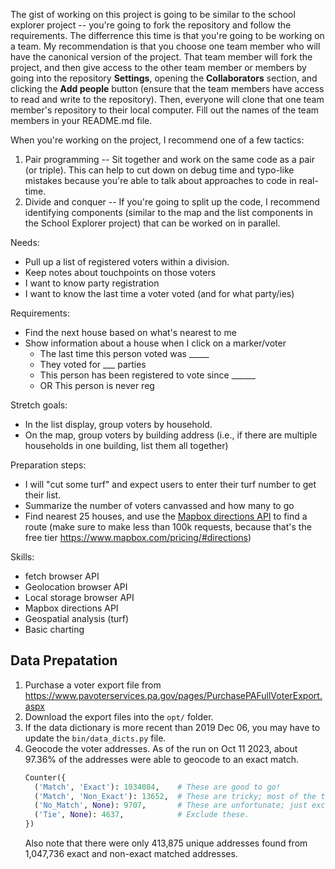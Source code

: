 The gist of working on this project is going to be similar to the school explorer project -- you're going to fork the repository and follow the requirements. The differrence this time is that you're going to be working on a team. My recommendation is that you choose one team member who will have the canonical version of the project. That team member will fork the project, and then give access to the other team member or members by going into the repository **Settings**, opening the **Collaborators** section, and clicking the **Add people** button (ensure that the team members have access to read and write to the repository). Then, everyone will clone that one team member's repository to their local computer. Fill out the names of the team members in your README.md file.

When you're working on the project, I recommend one of a few tactics:
1.  Pair programming -- Sit together and work on the same code as a pair (or triple). This can help to cut down on debug time and typo-like mistakes because you're able to talk about approaches to code in real-time.
1.  Divide and conquer -- If you're going to split up the code, I recommend identifying components (similar to the map and the list components in the School Explorer project) that can be worked on in parallel.

Needs:
* Pull up a list of registered voters within a division.
* Keep notes about touchpoints on those voters
* I want to know party registration
* I want to know the last time a voter voted (and for what party/ies)

Requirements:
* Find the next house based on what's nearest to me
* Show information about a house when I click on a marker/voter
  * The last time this person voted was _____
  * They voted for ___ parties
  * This person has been registered to vote since ______
  * OR This person is never reg

Stretch goals:
* In the list display, group voters by household.
* On the map, group voters by building address (i.e., if there are multiple households in one building, list them all together)

Preparation steps:
* I will "cut some turf" and expect users to enter their turf number to get their list.
* Summarize the number of voters canvassed and how many to go
* Find nearest 25 houses, and use the [Mapbox directions API](https://docs.mapbox.com/api/navigation/directions/) to find a route (make sure to make less than 100k requests, because that's the free tier https://www.mapbox.com/pricing/#directions)

Skills:
* fetch browser API
* Geolocation browser API
* Local storage browser API
* Mapbox directions API
* Geospatial analysis (turf)
* Basic charting

## Data Prepatation

1.  Purchase a voter export file from https://www.pavoterservices.pa.gov/pages/PurchasePAFullVoterExport.aspx
1.  Download the export files into the `opt/` folder.
1.  If the data dictionary is more recent than 2019 Dec 06, you may have to update the `bin/data_dicts.py` file.
1.  Geocode the voter addresses. As of the run on Oct 11 2023, about 97.36% of the addresses were able to geocode to an exact match.
    ```py
    Counter({
      ('Match', 'Exact'): 1034084,    # These are good to go!
      ('Match', 'Non_Exact'): 13652,  # These are tricky; most of the time they're good, but sometimes no. Exclude.
      ('No_Match', None): 9707,       # These are unfortunate; just exclude.
      ('Tie', None): 4637,            # Exclude these.
    })
    ```
    Also note that there were only 413,875 unique addresses found from 1,047,736 exact and non-exact matched addresses.